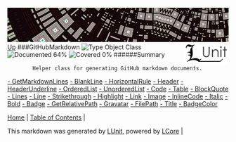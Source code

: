 ![](../Content/LUnit-banner-small.png "")
[<img align="right" src="../Content/LUnit-logo-small.png">](../../README.md)
[Up](../LUnit.md)
###GitHubMarkdown
![Type Object Class](http://b.repl.ca/v1/Type-Object%20Class-lightgrey.png "") ![Documented 64%](http://b.repl.ca/v1/Documented-64%25-yellowgreen.png "") ![Covered 0%](http://b.repl.ca/v1/Covered-0%25-red.png "")
######Summary

            Helper class for generating GitHub markdown documents.
            
[ - GetMarkdownLines](GitHubMarkdown_GetMarkdownLines.md)
[ - BlankLine](GitHubMarkdown_BlankLine.md)
[ - HorizontalRule](GitHubMarkdown_HorizontalRule.md)
[ - Header](GitHubMarkdown_Header.md)
[ - HeaderUnderline](GitHubMarkdown_HeaderUnderline.md)
[ - OrderedList](GitHubMarkdown_OrderedList.md)
[ - UnorderedList](GitHubMarkdown_UnorderedList.md)
[ - Code](GitHubMarkdown_Code.md)
[ - Table](GitHubMarkdown_Table.md)
[ - BlockQuote](GitHubMarkdown_BlockQuote.md)
[ - Lines](GitHubMarkdown_Lines.md)
[ - Line](GitHubMarkdown_Line.md)
[ - Strikethrough](GitHubMarkdown_Strikethrough.md)
[ - Highlight](GitHubMarkdown_Highlight.md)
[ - Link](GitHubMarkdown_Link.md)
[ - Image](GitHubMarkdown_Image.md)
[ - InlineCode](GitHubMarkdown_InlineCode.md)
[ - Italic](GitHubMarkdown_Italic.md)
[ - Bold](GitHubMarkdown_Bold.md)
[ - Badge](GitHubMarkdown_Badge.md)
[ - GetRelativePath](GitHubMarkdown_GetRelativePath.md)
[ - Gravatar](GitHubMarkdown_Gravatar.md)
[ - FilePath](GitHubMarkdown_FilePath.md)
[ - Title](GitHubMarkdown_Title.md)
[ - BadgeColor](GitHubMarkdown_BadgeColor.md)

[Home](../../README.md) | [Table of Contents](../../TableOfContents.md) | 


This markdown was generated by [LUnit](https://github.com/CodeSingularity/LUnit), powered by [LCore](https://github.com/CodeSingularity/LCore) | 

